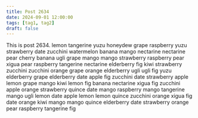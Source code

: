 ```yaml
---
title: Post 2634
date: 2024-09-01 12:00:00
tags: [tag1, tag2]
draft: false
---
```

This is post 2634.
lemon
tangerine
yuzu
honeydew
grape
raspberry
yuzu
strawberry
date
zucchini
watermelon
banana
mango
nectarine
nectarine
pear
cherry
banana
ugli
grape
mango
mango
strawberry
raspberry
pear
xigua
pear
raspberry
tangerine
nectarine
elderberry
fig
kiwi
strawberry
zucchini
zucchini
orange
grape
orange
elderberry
ugli
ugli
fig
yuzu
elderberry
grape
elderberry
date
apple
fig
zucchini
date
strawberry
apple
lemon
grape
mango
kiwi
lemon
fig
banana
nectarine
xigua
fig
zucchini
apple
orange
strawberry
quince
date
mango
raspberry
mango
tangerine
mango
ugli
lemon
date
apple
lemon
lemon
quince
zucchini
orange
xigua
fig
date
orange
kiwi
mango
mango
quince
elderberry
date
strawberry
orange
pear
raspberry
tangerine
fig
